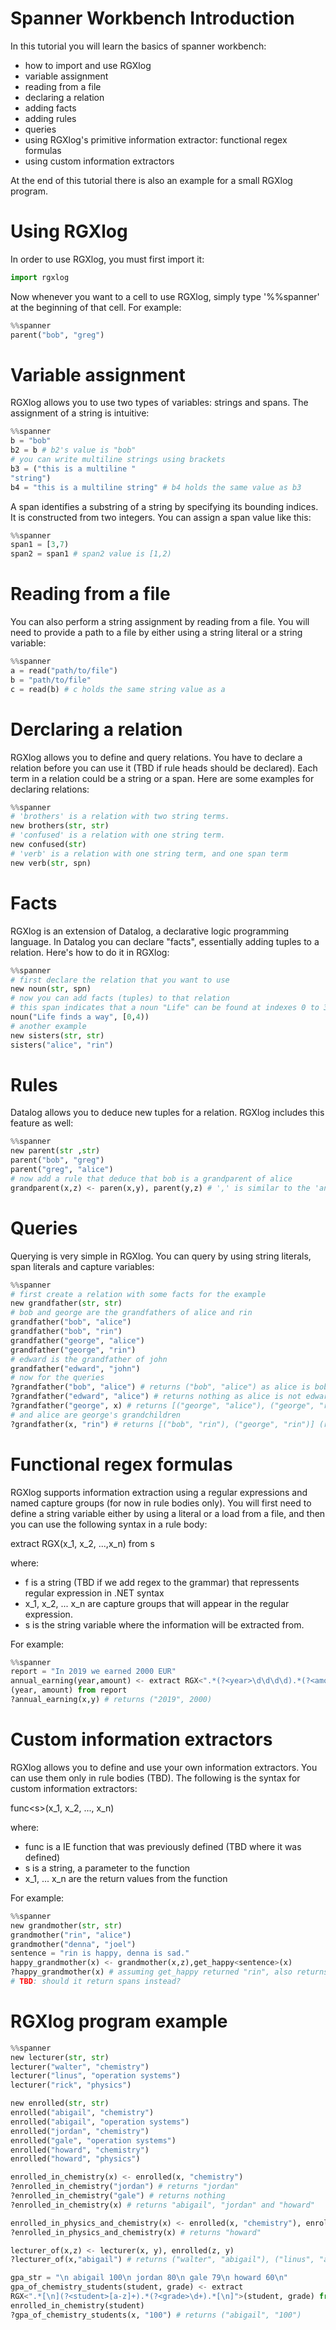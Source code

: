 
# Spanner Workbench Introduction
In this tutorial you will learn the basics of spanner workbench:
* how to import and use RGXlog
* variable assignment
* reading from a file
* declaring a relation
* adding facts
* adding rules
* queries
* using RGXlog's primitive information extractor: functional regex formulas
* using custom information extractors

At the end of this tutorial there is also an example for a small RGXlog program.

# Using RGXlog
In order to use RGXlog, you must first import it:


```python
import rgxlog
```

Now whenever you want to a cell to use RGXlog, simply type '%%spanner' at the beginning
of that cell. For example:


```python
%%spanner
parent("bob", "greg")
```

# Variable assignment
RGXlog allows you to use two types of variables: strings and spans.
The assignment of a string is intuitive:


```python
%%spanner
b = "bob"
b2 = b # b2's value is "bob"
# you can write multiline strings using brackets
b3 = ("this is a multiline "
"string")
b4 = "this is a multiline string" # b4 holds the same value as b3
```

 A span identifies a substring of a string by specifying its bounding indices. It is constructed from two integers.
 You can assign a span value like this:


```python
%%spanner
span1 = [3,7)
span2 = span1 # span2 value is [1,2)
```

# Reading from a file
You can also perform a string assignment by reading from a file. You will need to provide a path to a file by either using a string literal or a string variable:


```python
%%spanner
a = read("path/to/file")
b = "path/to/file" 
c = read(b) # c holds the same string value as a
```

# Derclaring a relation
RGXlog allows you to define and query relations.
You have to declare a relation before you can use it (TBD if rule heads should be declared). Each term in a relation could be a string or a span. Here are some examples for declaring relations:


```python
%%spanner
# 'brothers' is a relation with two string terms.
new brothers(str, str)
# 'confused' is a relation with one string term.
new confused(str)
# 'verb' is a relation with one string term, and one span term 
new verb(str, spn)
```

# Facts
RGXlog is an extension of Datalog, a declarative logic programming language. In Datalog you can declare "facts", essentially adding tuples to a relation. Here's how to do it in RGXlog:


```python
%%spanner
# first declare the relation that you want to use
new noun(str, spn)
# now you can add facts (tuples) to that relation
# this span indicates that a noun "Life" can be found at indexes 0 to 3
noun("Life finds a way", [0,4)) 
# another example
new sisters(str, str)
sisters("alice", "rin")                          
```

# Rules
Datalog allows you to deduce new tuples for a relation.
RGXlog includes this feature as well:


```python
%%spanner
new parent(str ,str)
parent("bob", "greg")
parent("greg", "alice")
# now add a rule that deduce that bob is a grandparent of alice
grandparent(x,z) <- paren(x,y), parent(y,z) # ',' is similar to the 'and' operator
```

# Queries
Querying is very simple in RGXlog. You can query by using string literals, span literals and capture variables:


```python
%%spanner
# first create a relation with some facts for the example
new grandfather(str, str)
# bob and george are the grandfathers of alice and rin
grandfather("bob", "alice")
grandfather("bob", "rin")
grandfather("george", "alice")
grandfather("george", "rin")
# edward is the grandfather of john
grandfather("edward", "john")
# now for the queries
?grandfather("bob", "alice") # returns ("bob", "alice") as alice is bob's grandchild
?grandfather("edward", "alice") # returns nothing as alice is not edward's grandchild
?grandfather("george", x) # returns [("george", "alice"), ("george", "rin")] as both rin
# and alice are george's grandchildren
?grandfather(x, "rin") # returns [("bob", "rin"), ("george", "rin")] (rin's grandfathers)
```

# Functional regex formulas
RGXlog supports information extraction using a regular expressions and named capture groups (for now in rule bodies only).
You will first need to define a string variable either by using a literal or a load from a file, and then you can use the following syntax in a rule body:

extract RGX<f>(x_1, x_2, ...,x_n) from s

where:
* f is a string (TBD if we add regex to the grammar) that repressents regular expression in .NET syntax
* x_1, x_2, ... x_n are capture groups that will appear in the regular expression.
* s is the string variable where the information will be extracted from.
    
For example:


```python
%%spanner
report = "In 2019 we earned 2000 EUR"
annual_earning(year,amount) <- extract RGX<".*(?<year>\d\d\d\d).*(?<amount>\d+)\sEUR">
(year, amount) from report
?annual_earning(x,y) # returns ("2019", 2000)
```

# Custom information extractors
RGXlog allows you to define and use your own information extractors. You can use them only in rule bodies (TBD). The following is the syntax for custom information extractors:

func\<s>(x_1, x_2, ..., x_n)

where:
* func is a IE function that was previously defined (TBD where it was defined)     
* s is a string, a parameter to the function
* x_1, ... x_n are the return values from the function

For example:


```python
%%spanner
new grandmother(str, str)
grandmother("rin", "alice")
grandmother("denna", "joel")
sentence = "rin is happy, denna is sad."
happy_grandmother(x) <- grandmother(x,z),get_happy<sentence>(x)
?happy_grandmother(x) # assuming get_happy returned "rin", also returns "rin"
# TBD: should it return spans instead?
```

# RGXlog program example


```python
%%spanner
new lecturer(str, str)
lecturer("walter", "chemistry")
lecturer("linus", "operation systems")
lecturer("rick", "physics")

new enrolled(str, str)
enrolled("abigail", "chemistry")
enrolled("abigail", "operation systems")
enrolled("jordan", "chemistry")
enrolled("gale", "operation systems")
enrolled("howard", "chemistry")
enrolled("howard", "physics")

enrolled_in_chemistry(x) <- enrolled(x, "chemistry")
?enrolled_in_chemistry("jordan") # returns "jordan"
?enrolled_in_chemistry("gale") # returns nothing
?enrolled_in_chemistry(x) # returns "abigail", "jordan" and "howard"

enrolled_in_physics_and_chemistry(x) <- enrolled(x, "chemistry"), enrolled(x, "physics")
?enrolled_in_physics_and_chemistry(x) # returns "howard"

lecturer_of(x,z) <- lecturer(x, y), enrolled(z, y)
?lecturer_of(x,"abigail") # returns ("walter", "abigail"), ("linus", "abigail")

gpa_str = "\n abigail 100\n jordan 80\n gale 79\n howard 60\n"
gpa_of_chemistry_students(student, grade) <- extract 
RGX<".*[\n](?<student>[a-z]+).*(?<grade>\d+).*[\n]">(student, grade) from gpa_str,
enrolled_in_chemistry(student)
?gpa_of_chemistry_students(x, "100") # returns ("abigail", "100")
```
